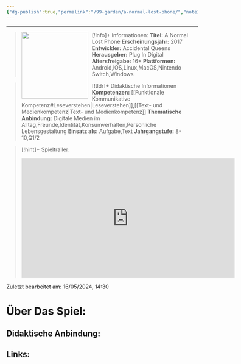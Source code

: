 ```yaml
---
{"dg-publish":true,"permalink":"/99-garden/a-normal-lost-phone/","noteIcon":"1"}
---
```


---
>[!info]+ Informationen:
><img src="https://images.igdb.com/igdb/image/upload/t_cover_big/co2kfs.webp" style="float:left;height:175px;padding-right:10px">**Titel:** A Normal Lost Phone
>**Erscheinungsjahr:** 2017
>**Entwickler:** Accidental Queens
>**Herausgeber:** Plug In Digital
>**Altersfreigabe:** 16+
>**Plattformen:** Android,iOS,Linux,MacOS,Nintendo Switch,Windows

>[!tldr]+ Didaktische Informationen
>**Kompetenzen:** [[Funktionale Kommunikative Kompetenz#Leseverstehen\|Leseverstehen]],[[Text- und Medienkompetenz\|Text- und Medienkompetenz]]
>**Thematische Anbindung:** Digitale Medien im Alltag,Freunde,Identität,Konsumverhalten,Persönliche Lebensgestaltung
>**Einsatz als:** Aufgabe,Text
>**Jahrgangstufe:** 8-10,Q1/2

>[!hint]+ Spieltrailer:
><iframe width="560" height="315" src="https://www.youtube.com/embed/Fx98oCmyxMc?si=N-RmL7bvVZoaEu3_" title="YouTube video player" frameborder="0" allow="accelerometer; autoplay; clipboard-write; encrypted-media; gyroscope; picture-in-picture; web-share" referrerpolicy="strict-origin-when-cross-origin" allowfullscreen></iframe>

Zuletzt bearbeitet am: 16/05/2024, 14:30
# Über Das Spiel:

## Didaktische Anbindung:

## Links:


